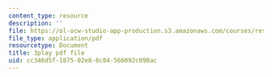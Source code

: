 ```yaml
---
content_type: resource
description: ''
file: https://ol-ocw-studio-app-production.s3.amazonaws.com/courses/res-18-009-learn-differential-equations-up-close-with-gilbert-strang-and-cleve-moler-fall-2015/cc346d5f187502e88c84566092c098ac_9RJml41PFnc.pdf
file_type: application/pdf
resourcetype: Document
title: 3play pdf file
uid: cc346d5f-1875-02e8-8c84-566092c098ac
---
```

